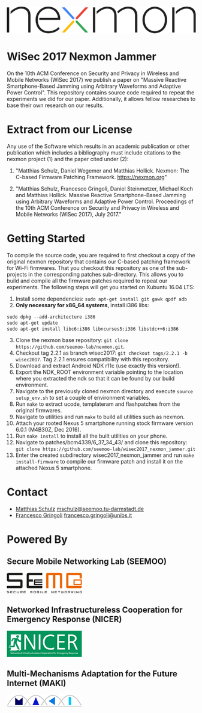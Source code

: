 ![NexMon logo](https://github.com/seemoo-lab/nexmon/raw/master/gfx/nexmon.png)

# WiSec 2017 Nexmon Jammer

On the 10th ACM Conference on Security and Privacy in Wireless and Mobile Networks (WiSec 2017) 
we publish a paper on "Massive Reactive Smartphone-Based Jamming using Arbitrary Waveforms and 
Adaptive Power Control". This repository contains source code required to repeat the
experiments we did for our paper. Additionally, it allows fellow researches to base their own
research on our results.

# Extract from our License

Any use of the Software which results in an academic publication or
other publication which includes a bibliography must include
citations to the nexmon project (1) and the paper cited under (2):

1. "Matthias Schulz, Daniel Wegemer and Matthias Hollick. Nexmon:
    The C-based Firmware Patching Framework. https://nexmon.org"

2. "Matthias Schulz, Francesco Gringoli, Daniel Steinmetzer, Michael
    Koch and Matthias Hollick. Massive Reactive Smartphone-Based
    Jamming using Arbitrary Waveforms and Adaptive Power Control.
    Proceedings of the 10th ACM Conference on Security and Privacy
    in Wireless and Mobile Networks (WiSec 2017), July 2017."

# Getting Started

To compile the source code, you are required to first checkout a copy of the original nexmon
repository that contains our C-based patching framework for Wi-Fi firmwares. That you checkout
this repository as one of the sub-projects in the corresponding patches sub-directory. This 
allows you to build and compile all the firmware patches required to repeat our experiments.
The following steps will get you started on Xubuntu 16.04 LTS:

1. Install some dependencies: `sudo apt-get install git gawk qpdf adb`
2. **Only necessary for x86_64 systems**, install i386 libs: 

  ```
  sudo dpkg --add-architecture i386
  sudo apt-get update
  sudo apt-get install libc6:i386 libncurses5:i386 libstdc++6:i386
  ```
3. Clone the nexmon base repository: `git clone https://github.com/seemoo-lab/nexmon.git`.
4. Checkout tag 2.2.1 as branch wisec2017: `git checkout tags/2.2.1 -b wisec2017`. Tag 2.2.1 ensures compatibility with this repository.
5. Download and extract Android NDK r11c (use exactly this version!).
6. Export the NDK_ROOT environment variable pointing to the location where you extracted the ndk so that it can be found by our build environment.
7. Navigate to the previously cloned nexmon directory and execute `source setup_env.sh` to set a couple of environment variables.
8. Run `make` to extract ucode, templateram and flashpatches from the original firmwares.
9. Navigate to utilities and run `make` to build all utilities such as nexmon.
10. Attach your rooted Nexus 5 smartphone running stock firmware version 6.0.1 (M4B30Z, Dec 2016).
11. Run `make install` to install all the built utilities on your phone.
12. Navigate to patches/bcm4339/6_37_34_43/ and clone this repository: `git clone https://github.com/seemoo-lab/wisec2017_nexmon_jammer.git`
13. Enter the created subdirectory wisec2017_nexmon_jammer and run `make install-firmware` to compile our firmware patch and install it on the attached Nexus 5 smartphone.

# Contact

* [Matthias Schulz](https://seemoo.tu-darmstadt.de/mschulz) <mschulz@seemoo.tu-darmstadt.de>
* [Francesco Gringoli](http://netweb.ing.unibs.it/~gringoli/) <francesco.gringoli@unibs.it>

# Powered By

## Secure Mobile Networking Lab (SEEMOO)
<a href="https://www.seemoo.tu-darmstadt.de">![SEEMOO logo](https://github.com/seemoo-lab/nexmon/raw/master/gfx/seemoo.png)</a>
## Networked Infrastructureless Cooperation for Emergency Response (NICER)
<a href="https://www.nicer.tu-darmstadt.de">![NICER logo](https://github.com/seemoo-lab/nexmon/raw/master/gfx/nicer.png)</a>
## Multi-Mechanisms Adaptation for the Future Internet (MAKI)
<a href="http://www.maki.tu-darmstadt.de/">![MAKI logo](https://github.com/seemoo-lab/nexmon/raw/master/gfx/maki.png)</a>
